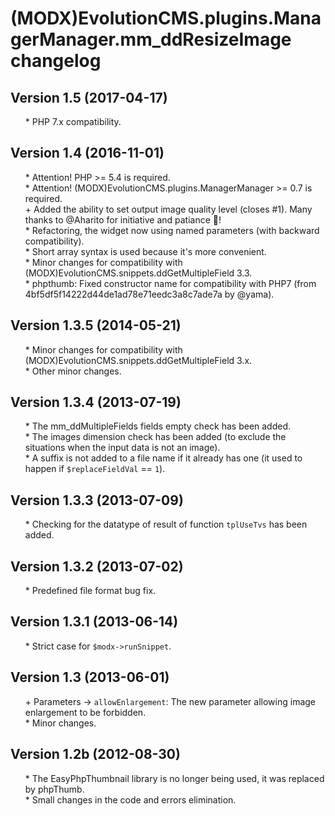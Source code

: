 # (MODX)EvolutionCMS.plugins.ManagerManager.mm_ddResizeImage changelog


## Version 1.5 (2017-04-17)
* \* PHP 7.x compatibility.


## Version 1.4 (2016-11-01)
* \* Attention! PHP >= 5.4 is required.
* \* Attention! (MODX)EvolutionCMS.plugins.ManagerManager >= 0.7 is required.
* \+ Added the ability to set output image quality level (closes #1). Many thanks to @Aharito for initiative and patiance :pray:!
* \* Refactoring, the widget now using named parameters (with backward compatibility).
* \* Short array syntax is used because it's more convenient.
* \* Minor changes for compatibility with (MODX)EvolutionCMS.snippets.ddGetMultipleField 3.3.
* \* phpthumb: Fixed constructor name for compatibility with PHP7 (from 4bf5df5f14222d44de1ad78e71eedc3a8c7ade7a by @yama).


## Version 1.3.5 (2014-05-21)
* \* Minor changes for compatibility with (MODX)EvolutionCMS.snippets.ddGetMultipleField 3.x.
* \* Other minor changes.


## Version 1.3.4 (2013-07-19)
* \* The mm_ddMultipleFields fields empty check has been added.
* \* The images dimension check has been added (to exclude the situations when the input data is not an image).
* \* A suffix is not added to a file name if it already has one (it used to happen if `$replaceFieldVal` == `1`).


## Version 1.3.3 (2013-07-09)
* \* Checking for the datatype of result of function `tplUseTvs` has been added.


## Version 1.3.2 (2013-07-02)
* \* Predefined file format bug fix.


## Version 1.3.1 (2013-06-14)
* \* Strict case for `$modx->runSnippet`.


## Version 1.3 (2013-06-01)
* \+ Parameters → `allowEnlargement`: The new parameter allowing image enlargement to be forbidden.
* \* Minor changes.


## Version 1.2b (2012-08-30)
* \* The EasyPhpThumbnail library is no longer being used, it was replaced by phpThumb.
* \* Small changes in the code and errors elimination.


<link rel="stylesheet" type="text/css" href="https://DivanDesign.ru/assets/files/ddMarkdown.css" />
<style>ul{list-style:none;}</style>